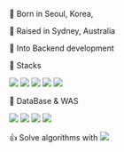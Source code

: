 :tiger: Born in Seoul, Korea,

:koala: Raised in Sydney, Australia

👀 Into Backend development

🌱 Stacks

<img src="https://img.shields.io/badge/JAVA-007396?style=for-the-badge&logo=java&logoColor=white">  <img src="https://img.shields.io/badge/Spring-6DB33F?style=for-the-badge&logo=Spring&logoColor=white">   <img src="https://img.shields.io/badge/javascript-F7DF1E?style=for-the-badge&logo=javascript&logoColor=black">   <img src="https://img.shields.io/badge/-NodeJS-yellow?style=for-the-badge&logo=Node.js&logoColor=white">  <img src="https://img.shields.io/badge/jquery-0769AD?style=for-the-badge&logo=jquery&logoColor=white">

:floppy_disk: DataBase & WAS

<img src="https://img.shields.io/badge/oracle-F80000?style=for-the-badge&logo=oracle&logoColor=white">  <img src="https://img.shields.io/badge/mysql-4479A1?style=for-the-badge&logo=mysql&logoColor=white">  <img src="https://img.shields.io/badge/mariaDB-003545?style=for-the-badge&logo=mariaDB&logoColor=white">      <img src="https://img.shields.io/badge/apache tomcat-F8DC75?style=for-the-badge&logo=apachetomcat&logoColor=white">

:thumbsup: Solve algorithms with <img src="https://img.shields.io/badge/Python-3766AB?style=flat-square&logo=Python&logoColor=white"/> 
